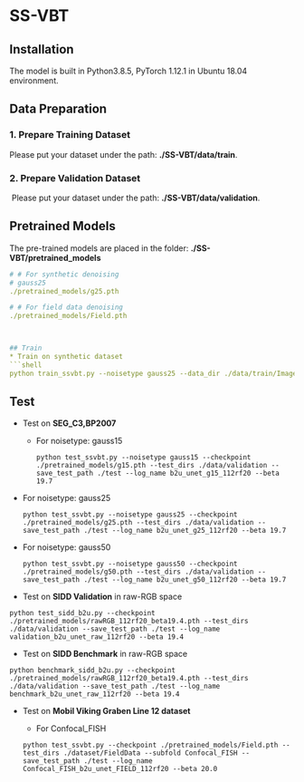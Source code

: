 # SS-VBT


## Installation
The model is built in Python3.8.5, PyTorch 1.12.1 in Ubuntu 18.04 environment.

## Data Preparation

### 1. Prepare Training Dataset

Please put your dataset under the path: **./SS-VBT/data/train**.


### 2. Prepare Validation Dataset

​	Please put your dataset under the path: **./SS-VBT/data/validation**.

## Pretrained Models

The pre-trained models are placed in the folder: **./SS-VBT/pretrained_models**

```yaml
# # For synthetic denoising
# gauss25
./pretrained_models/g25.pth

# # For field data denoising
./pretrained_models/Field.pth



## Train
* Train on synthetic dataset
```shell
python train_ssvbt.py --noisetype gauss25 --data_dir ./data/train/Imagenet_val --val_dirs ./data/validation --save_model_path ../experiments/results --log_name b2u_unet_gauss25_112rf20 --Lambda1 1.0 --Lambda2 2.0 --increase_ratio 20.0
```
## Test

* Test on **SEG_C3,BP2007**

  * For noisetype: gauss15

    ```shell
    python test_ssvbt.py --noisetype gauss15 --checkpoint ./pretrained_models/g15.pth --test_dirs ./data/validation --save_test_path ./test --log_name b2u_unet_g15_112rf20 --beta 19.7
    ```
 * For noisetype: gauss25

    ```shell
    python test_ssvbt.py --noisetype gauss25 --checkpoint ./pretrained_models/g25.pth --test_dirs ./data/validation --save_test_path ./test --log_name b2u_unet_g25_112rf20 --beta 19.7
    ```
* For noisetype: gauss50

    ```shell
    python test_ssvbt.py --noisetype gauss50 --checkpoint ./pretrained_models/g50.pth --test_dirs ./data/validation --save_test_path ./test --log_name b2u_unet_g50_112rf20 --beta 19.7
    ```


* Test on **SIDD Validation** in raw-RGB space

```shell
python test_sidd_b2u.py --checkpoint ./pretrained_models/rawRGB_112rf20_beta19.4.pth --test_dirs ./data/validation --save_test_path ./test --log_name validation_b2u_unet_raw_112rf20 --beta 19.4
```

* Test on **SIDD Benchmark** in raw-RGB space

```shell
python benchmark_sidd_b2u.py --checkpoint ./pretrained_models/rawRGB_112rf20_beta19.4.pth --test_dirs ./data/validation --save_test_path ./test --log_name benchmark_b2u_unet_raw_112rf20 --beta 19.4
```

* Test on **Mobil Viking Graben Line 12 dataset**

  *  For Confocal_FISH

    ```shell
    python test_ssvbt.py --checkpoint ./pretrained_models/Field.pth --test_dirs ./dataset/FieldData --subfold Confocal_FISH --save_test_path ./test --log_name Confocal_FISH_b2u_unet_FIELD_112rf20 --beta 20.0
    ```

 
